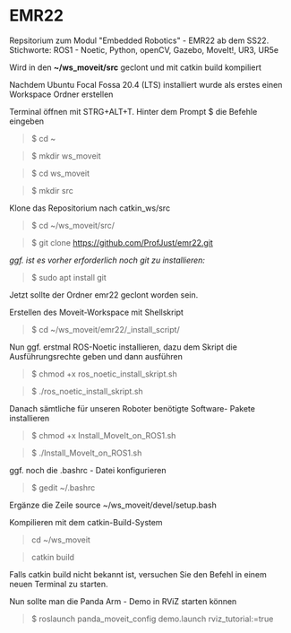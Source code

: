 # EMR22
Repsitorium zum Modul "Embedded Robotics" - EMR22 ab dem SS22.
Stichworte:  ROS1 - Noetic, Python, openCV, Gazebo, MoveIt!, UR3, UR5e

Wird in den **~/ws_moveit/src** geclont und mit catkin build kompiliert


Nachdem Ubuntu Focal Fossa 20.4 (LTS) installiert wurde 
als erstes einen Workspace Ordner erstellen

Terminal öffnen mit STRG+ALT+T. Hinter dem Prompt $ die Befehle eingeben

>$ cd ~

>$ mkdir ws_moveit

>$ cd ws_moveit

>$ mkdir src

Klone das Repositorium nach catkin_ws/src
>$ cd ~/ws_moveit/src/

>$ git clone https://github.com/ProfJust/emr22.git

_ggf. ist es vorher erforderlich noch git zu installieren:_
>$ sudo apt install git

Jetzt sollte der Ordner emr22 geclont worden sein.


Erstellen des Moveit-Workspace mit Shellskript
>$ cd ~/ws_moveit/emr22/_install_script/

Nun ggf. erstmal ROS-Noetic installieren, dazu dem Skript 
die Ausführungsrechte geben und dann ausführen
>$ chmod +x ros_noetic_install_skript.sh

>$ ./ros_noetic_install_skript.sh 

Danach sämtliche für unseren Roboter benötigte Software-
Pakete installieren

>$ chmod +x  Install_MoveIt_on_ROS1.sh

>$ ./Install_MoveIt_on_ROS1.sh

ggf. noch die .bashrc - Datei konfigurieren
>$ gedit ~/.bashrc

Ergänze die Zeile
source ~/ws_moveit/devel/setup.bash

Kompilieren mit dem catkin-Build-System
>cd ~/ws_moveit

>catkin build

Falls catkin build nicht bekannt ist, 
versuchen Sie den Befehl in einem neuen Terminal zu starten.

Nun sollte man die Panda Arm - Demo in RViZ starten können

>$ roslaunch panda_moveit_config demo.launch rviz_tutorial:=true



